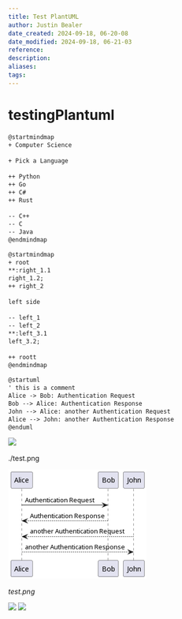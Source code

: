 ```yaml
---
title: Test PlantUML
author: Justin Bealer
date_created: 2024-09-18, 06-20-08
date_modified: 2024-09-18, 06-21-03
reference: 
description: 
aliases: 
tags: 
---
```

# testingPlantuml

``` plantuml
@startmindmap
+ Computer Science

+ Pick a Language

++ Python
++ Go
++ C#
++ Rust

-- C++
-- C
-- Java
@endmindmap
```

``` plantuml
@startmindmap
+ root
**:right_1.1
right_1.2;
++ right_2

left side

-- left_1
-- left_2
**:left_3.1
left_3.2;

++ roott
@endmindmap
```

``` plantuml
@startuml
' this is a comment
Alice -> Bob: Authentication Request
Bob --> Alice: Authentication Response
John --> Alice: another Authentication Request
Alice --> John: another Authentication Response
@enduml
```

![](file:///tmp/babel-KhZtLB/plantuml-ICaVOY.png)

./test.png

![](./test.png)

<span class="spurious-link" target="test.png">*test.png*</span>

![](img:./test.png) ![](img:test.png)
